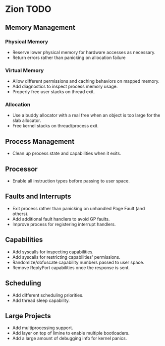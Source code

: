 # Zion TODO

## Memory Management

### Physical Memory

- Reserve lower physical memory for hardware accesses as necessary.
- Return errors rather than panicking on allocation failure

### Virtual Memory

- Allow different permissions and caching behaviors on mapped memory.
- Add diagnostics to inspect process memory usage.
- Properly free user stacks on thread exit.

### Allocation

- Use a buddy allocator with a real free when an object is too large for
  the slab allocator.
- Free kernel stacks on thread/process exit.

## Process Management

- Clean up process state and capabilities when it exits.

## Processor

- Enable all instruction types before passing to user space.

## Faults and Interrupts

- Exit process rather than panicking on unhandled Page Fault (and others).
- Add additional fault handlers to avoid GP faults.
- Improve process for registering interrupt handlers.

## Capabilities

- Add syscalls for inspecting capabilities.
- Add syscalls for restricting capabilities' permissions.
- Randomize/obfuscate capability numbers passed to user space.
- Remove ReplyPort capabilities once the response is sent.

## Scheduling

- Add different scheduling priorities.
- Add thread sleep capability.

## Large Projects

- Add multiprocessing support.
- Add layer on top of limine to enable multiple bootloaders.
- Add a large amount of debugging info for kernel panics.
